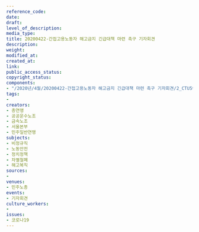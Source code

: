 ```yaml
---
reference_code: 
date: 
draft: 
level_of_description: 
media_type: 
title: 20200422-간접고용노동자 해고금지 긴급대책 마련 촉구 기자회견
description: 
weight: 
modified_at: 
created_at: 
link: 
public_access_status: 
copyright_status: 
components:
- "/2020년/4월/20200422-간접고용노동자 해고금지 긴급대책 마련 촉구 기자회견/2_CTU5971.jpg"
tags:
- 
creators:
- 총연맹
- 공공운수노조
- 금속노조
- 서울본부
- 민주일반연맹
subjects:
- 비정규직
- 노동안전
- 정치정책
- 차별철폐
- 해고복직
sources:
- 
venues:
- 민주노총
events:
- 기자회견
culture_workers:
- 
issues:
- 코로나19
---
```

